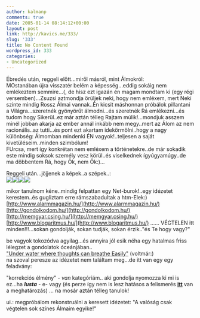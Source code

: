 ```yaml
---
author: kalmanp
comments: true
date: 2005-01-14 08:14:12+00:00
layout: post
link: http://kavics.me/333/
slug: '333'
title: No Content Found
wordpress_id: 333
categories:
- Uncategorized
---
```


Ébredés után, reggeli előtt...miről másról, mint Álmokról:  
MOstanában újra visszatér belém a képesség...eddig sokáig nem emlékeztem semmire...(, de hisz ezt igazán én magam mondtam ki (egy régi versemben)...Zsuzsi aztmondja örüljek neki, hogy nem emléxem, mert Neki szinte mindig Rossz Álmai vannak..Én kicsit máshonnan próbálok pillantani a Világra...szeretnék gyönyörűt álmodni...és szeretnék Rá emlékezni...és tudom hogy Sikerül..ez már aztán télleg Rajtam múlik!...mondjuk asszem minél jobban akarja az ember annál inkább nem megy..mert az Álom az nem racionális..az tutti...és pont ezt akartam idekörmölni..hogy a nagy különbség: Álmomban mindenki ÉN vagyok!..teljesen a saját kivetüléseim..minden szimbólum!  
FUrcsa, mert így konkrétan nem emléxem a történetekre..de már sokadik este mindig soksok személy vesz körül..és viselkednek ígyúgyamúgy..de ma döbbentem Rá, hogy Ők, nem Ők:)...




Reggeli után...jöjjenek a képek..a szépek..:  
![](http://kavics.freeblog.hu/Files/gyertyam.JPG)![](http://kavics.freeblog.hu/Files/gyertyam2.JPG)![](http://kavics.freeblog.hu/Files/gyertyám3.JPG)![](http://kavics.freeblog.hu/Files/gyertyám4.JPG)




mikor tanulnom kéne..mindig felpattan egy Net-burok!..egy idézetet kerestem..és gugliztam erre rámszabadultak a htm-Elek:)  
[http://www.alarmmagazin.hu/](http://www.alarmmagazin.hu/)  
[http://gondolkodom.hu/](http://gondolkodom.hu/)  
[http://memgyar.csing.hu/](http://memgyar.csing.hu/)  
[http://www.blogaritmus.hu/](http://www.blogaritmus.hu/) ...... VÉGTELEN itt minden!!!...sokan gondolják, sokan tudják, sokan érzik.."és Te hogy vagy?"




be vagyok tokozódva agyilag...és annyira jól esik néha egy hatalmas friss lélegzet a gondolatok óceánjában..  
["Under water where thoughts can breathe Easily"](http://www.elyrics4u.com/p/paralell_universe_red_hot_chili_peppers.htm) (voltmár:)  
na szoval peresze az idézetet nem találtam meg...de itt van egy egy feladvány:




"korrekciós élmény" - _van_ kategóriám.. aki gondolja nyomozza ki mi is ez...ha _**_lusta_**_ - e- vagy (és perze így nem is lesz hatásos a felismerés **[itt](http://kavics.freeblog.hu/Files/korrekcios.txt)** van a meghatározás) ... na mosár aztán télleg tanulok!




ui.: megpróbálom rekonstruálni a keresett idézetet: "A valóság csak végtelen sok színes Álmaim egyike!"
